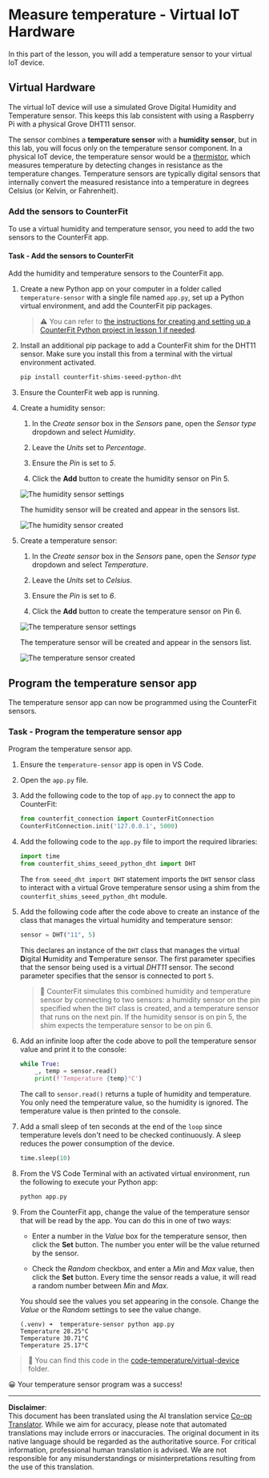 <!--
CO_OP_TRANSLATOR_METADATA:
{
  "original_hash": "70e5a428b607cd5a9a4f422c2a4df03d",
  "translation_date": "2025-08-28T20:39:44+00:00",
  "source_file": "2-farm/lessons/1-predict-plant-growth/virtual-device-temp.md",
  "language_code": "en"
}
-->
# Measure temperature - Virtual IoT Hardware

In this part of the lesson, you will add a temperature sensor to your virtual IoT device.

## Virtual Hardware

The virtual IoT device will use a simulated Grove Digital Humidity and Temperature sensor. This keeps this lab consistent with using a Raspberry Pi with a physical Grove DHT11 sensor.

The sensor combines a **temperature sensor** with a **humidity sensor**, but in this lab, you will focus only on the temperature sensor component. In a physical IoT device, the temperature sensor would be a [thermistor](https://wikipedia.org/wiki/Thermistor), which measures temperature by detecting changes in resistance as the temperature changes. Temperature sensors are typically digital sensors that internally convert the measured resistance into a temperature in degrees Celsius (or Kelvin, or Fahrenheit).

### Add the sensors to CounterFit

To use a virtual humidity and temperature sensor, you need to add the two sensors to the CounterFit app.

#### Task - Add the sensors to CounterFit

Add the humidity and temperature sensors to the CounterFit app.

1. Create a new Python app on your computer in a folder called `temperature-sensor` with a single file named `app.py`, set up a Python virtual environment, and add the CounterFit pip packages.

    > ⚠️ You can refer to [the instructions for creating and setting up a CounterFit Python project in lesson 1 if needed](../../../1-getting-started/lessons/1-introduction-to-iot/virtual-device.md).

1. Install an additional pip package to add a CounterFit shim for the DHT11 sensor. Make sure you install this from a terminal with the virtual environment activated.

    ```sh
    pip install counterfit-shims-seeed-python-dht
    ```

1. Ensure the CounterFit web app is running.

1. Create a humidity sensor:

    1. In the *Create sensor* box in the *Sensors* pane, open the *Sensor type* dropdown and select *Humidity*.

    1. Leave the *Units* set to *Percentage*.

    1. Ensure the *Pin* is set to *5*.

    1. Click the **Add** button to create the humidity sensor on Pin 5.

    ![The humidity sensor settings](../../../../../translated_images/counterfit-create-humidity-sensor.2750e27b6f30e09cf4e22101defd5252710717620816ab41ba688f91f757c49a.en.png)

    The humidity sensor will be created and appear in the sensors list.

    ![The humidity sensor created](../../../../../translated_images/counterfit-humidity-sensor.7b12f7f339e430cb26c8211d2dba4ef75261b353a01da0932698b5bebd693f27.en.png)

1. Create a temperature sensor:

    1. In the *Create sensor* box in the *Sensors* pane, open the *Sensor type* dropdown and select *Temperature*.

    1. Leave the *Units* set to *Celsius*.

    1. Ensure the *Pin* is set to *6*.

    1. Click the **Add** button to create the temperature sensor on Pin 6.

    ![The temperature sensor settings](../../../../../translated_images/counterfit-create-temperature-sensor.199350ed34f7343d79dccbe95eaf6c11d2121f03d1c35ab9613b330c23f39b29.en.png)

    The temperature sensor will be created and appear in the sensors list.

    ![The temperature sensor created](../../../../../translated_images/counterfit-temperature-sensor.f0560236c96a9016bafce7f6f792476fe3367bc6941a1f7d5811d144d4bcbfff.en.png)

## Program the temperature sensor app

The temperature sensor app can now be programmed using the CounterFit sensors.

### Task - Program the temperature sensor app

Program the temperature sensor app.

1. Ensure the `temperature-sensor` app is open in VS Code.

1. Open the `app.py` file.

1. Add the following code to the top of `app.py` to connect the app to CounterFit:

    ```python
    from counterfit_connection import CounterFitConnection
    CounterFitConnection.init('127.0.0.1', 5000)
    ```

1. Add the following code to the `app.py` file to import the required libraries:

    ```python
    import time
    from counterfit_shims_seeed_python_dht import DHT
    ```

    The `from seeed_dht import DHT` statement imports the `DHT` sensor class to interact with a virtual Grove temperature sensor using a shim from the `counterfit_shims_seeed_python_dht` module.

1. Add the following code after the code above to create an instance of the class that manages the virtual humidity and temperature sensor:

    ```python
    sensor = DHT("11", 5)
    ```

    This declares an instance of the `DHT` class that manages the virtual **D**igital **H**umidity and **T**emperature sensor. The first parameter specifies that the sensor being used is a virtual *DHT11* sensor. The second parameter specifies that the sensor is connected to port `5`.

    > 💁 CounterFit simulates this combined humidity and temperature sensor by connecting to two sensors: a humidity sensor on the pin specified when the `DHT` class is created, and a temperature sensor that runs on the next pin. If the humidity sensor is on pin 5, the shim expects the temperature sensor to be on pin 6.

1. Add an infinite loop after the code above to poll the temperature sensor value and print it to the console:

    ```python
    while True:
        _, temp = sensor.read()
        print(f'Temperature {temp}°C')
    ```

    The call to `sensor.read()` returns a tuple of humidity and temperature. You only need the temperature value, so the humidity is ignored. The temperature value is then printed to the console.

1. Add a small sleep of ten seconds at the end of the `loop` since temperature levels don't need to be checked continuously. A sleep reduces the power consumption of the device.

    ```python
    time.sleep(10)
    ```

1. From the VS Code Terminal with an activated virtual environment, run the following to execute your Python app:

    ```sh
    python app.py
    ```

1. From the CounterFit app, change the value of the temperature sensor that will be read by the app. You can do this in one of two ways:

    * Enter a number in the *Value* box for the temperature sensor, then click the **Set** button. The number you enter will be the value returned by the sensor.

    * Check the *Random* checkbox, and enter a *Min* and *Max* value, then click the **Set** button. Every time the sensor reads a value, it will read a random number between *Min* and *Max*.

    You should see the values you set appearing in the console. Change the *Value* or the *Random* settings to see the value change.

    ```output
    (.venv) ➜  temperature-sensor python app.py
    Temperature 28.25°C
    Temperature 30.71°C
    Temperature 25.17°C
    ```

> 💁 You can find this code in the [code-temperature/virtual-device](../../../../../2-farm/lessons/1-predict-plant-growth/code-temperature/virtual-device) folder.

😀 Your temperature sensor program was a success!

---

**Disclaimer**:  
This document has been translated using the AI translation service [Co-op Translator](https://github.com/Azure/co-op-translator). While we aim for accuracy, please note that automated translations may include errors or inaccuracies. The original document in its native language should be regarded as the authoritative source. For critical information, professional human translation is advised. We are not responsible for any misunderstandings or misinterpretations resulting from the use of this translation.